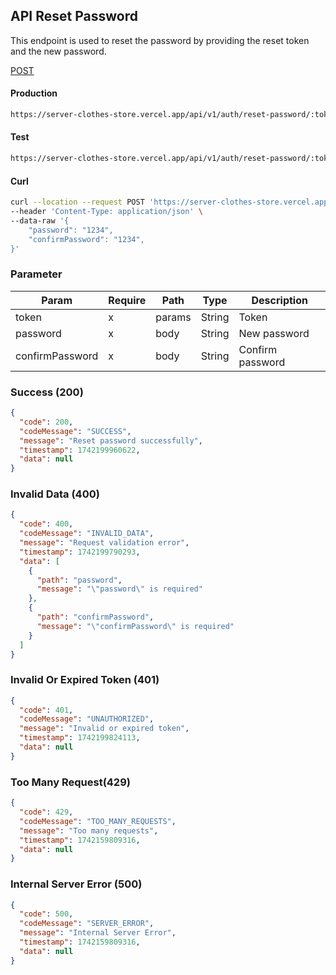 ## API Reset Password

This endpoint is used to reset the password by providing the reset token and the new password.

[POST](#)

#### Production

```bash
https://server-clothes-store.vercel.app/api/v1/auth/reset-password/:token
```

#### Test

```bash
https://server-clothes-store.vercel.app/api/v1/auth/reset-password/:token
```

#### Curl

```bash
curl --location --request POST 'https://server-clothes-store.vercel.app/api/v1/auth/reset-password/:token' \
--header 'Content-Type: application/json' \
--data-raw '{
    "password": "1234",
    "confirmPassword": "1234",
}'
```

### Parameter

| Param           | Require | Path   | Type   | Description      |
| --------------- | ------- | ------ | ------ | ---------------- |
| token           | x       | params | String | Token            |
| password        | x       | body   | String | New password     |
| confirmPassword | x       | body   | String | Confirm password |

### Success (200)

```json
{
  "code": 200,
  "codeMessage": "SUCCESS",
  "message": "Reset password successfully",
  "timestamp": 1742199960622,
  "data": null
}
```

### Invalid Data (400)

```json
{
  "code": 400,
  "codeMessage": "INVALID_DATA",
  "message": "Request validation error",
  "timestamp": 1742199790293,
  "data": [
    {
      "path": "password",
      "message": "\"password\" is required"
    },
    {
      "path": "confirmPassword",
      "message": "\"confirmPassword\" is required"
    }
  ]
}
```

### Invalid Or Expired Token (401)

```json
{
  "code": 401,
  "codeMessage": "UNAUTHORIZED",
  "message": "Invalid or expired token",
  "timestamp": 1742199824113,
  "data": null
}
```

### Too Many Request(429)

```json
{
  "code": 429,
  "codeMessage": "TOO_MANY_REQUESTS",
  "message": "Too many requests",
  "timestamp": 1742159809316,
  "data": null
}
```

### Internal Server Error (500)

```json
{
  "code": 500,
  "codeMessage": "SERVER_ERROR",
  "message": "Internal Server Error",
  "timestamp": 1742159809316,
  "data": null
}
```
